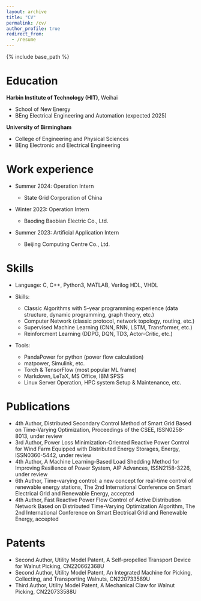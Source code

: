 ```yaml
---
layout: archive
title: "CV"
permalink: /cv/
author_profile: true
redirect_from:
  - /resume
---
```


{% include base_path %}

Education
======
**Harbin Institute of Technology (HIT)**, Weihai  
- School of New Energy  
- BEng Electrical Engineering and Automation (expected 2025)  

**University of Birmingham**
- College of Engineering and Physical Sciences  
- BEng Electronic and Electrical Engineering  

Work experience
======
* Summer 2024: Operation Intern
  * State Grid Corporation of China

* Winter 2023: Operation Intern
  * Baoding Baobian Electric Co., Ltd.

* Summer 2023: Artificial Application Intern 
  * Beijing Computing Centre Co., Ltd.   
  
Skills
======
* Language: C, C++, Python3, MATLAB, Verilog HDL, VHDL  
* Skills:
  * Classic Algorithms with 5-year programming experience (data structure, dynamic programming, graph theory, etc.)  
  * Computer Network (classic protocol, network topology, routing, etc.)  
  * Supervised Machine Learning (CNN, RNN, LSTM, Transformer, etc.)  
  * Reinforcment Learning (DDPG, DQN, TD3, Actor-Critic, etc.)  

* Tools:  
  * PandaPower for python (power flow calculation)  
  * matpower, Simulink, etc.  
  * Torch & TensorFlow (most popular ML frame)  
  * Markdown, LeTaX, MS Office, IBM SPSS  
  * Linux Server Operation, HPC system Setup & Maintenance, etc.   

Publications
======  
 * 4th Author, Distributed Secondary Control Method of Smart Grid Based on Time-Varying Optimization, Proceedings of the CSEE, ISSN0258-8013, under review  
 * 3rd Author, Power Loss Minimization-Oriented Reactive Power Control for Wind Farm Equipped with Distributed Energy Storages, Energy, ISSN0360-5442, under review  
 * 4th Author, A Machine Learning-Based Load Shedding Method for Improving Resilience of Power System, AIP Advances, ISSN2158-3226, under review  
 * 6th Author, Time-varying control: a new concept for real-time control of renewable energy stations, The 2nd International Conference on Smart Electrical Grid and Renewable Energy, accepted  
 * 4th Author, Fast Reactive Power Flow Control of Active Distribution Network Based on Distributed Time-Varying Optimization Algorithm, The 2nd International Conference on Smart Electrical Grid and Renewable Energy, accepted

Patents
======  
* Second Author, Utility Model Patent, A Self-propelled Transport Device for Walnut Picking, CN220662368U  
* Second Author, Utility Model Patent, An Integrated Machine for Picking, Collecting, and Transporting Walnuts, CN220733589U  
* Third Author, Utility Model Patent, A Mechanical Claw for Walnut Picking, CN220733588U  
